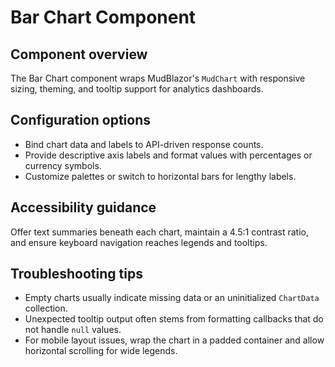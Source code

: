 # Bar Chart Component

## Component overview
The Bar Chart component wraps MudBlazor's `MudChart` with responsive sizing, theming, and tooltip support for analytics dashboards.

## Configuration options
- Bind chart data and labels to API-driven response counts.
- Provide descriptive axis labels and format values with percentages or currency symbols.
- Customize palettes or switch to horizontal bars for lengthy labels.

## Accessibility guidance
Offer text summaries beneath each chart, maintain a 4.5:1 contrast ratio, and ensure keyboard navigation reaches legends and tooltips.

## Troubleshooting tips
- Empty charts usually indicate missing data or an uninitialized `ChartData` collection.
- Unexpected tooltip output often stems from formatting callbacks that do not handle `null` values.
- For mobile layout issues, wrap the chart in a padded container and allow horizontal scrolling for wide legends.
